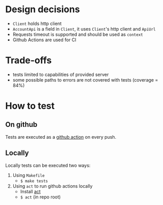 # Design decisions
- `Client` holds http client
- `AccountApi` is a field in `Client`, it uses `Client`'s http client and `ApiUrl`
- Requests timeout is supported and should be used as `context`
- Github Actions are used for CI

# Trade-offs
- tests limited to capabilities of provided server
- some possible paths to errors are not covered with tests (coverage = 84%)

# How to test
## On github
Tests are executed as a [github action](https://github.com/mjgrzybek/form3-interview-accountapi/actions/workflows/tests.yml) on every push.

## Locally
Locally tests can be executed two ways:
1. Using `Makefile`
   - `$ make tests`
2. Using `act` to run github actions locally
   - Install [act](https://github.com/nektos/act)
   - `$ act` (in repo root)